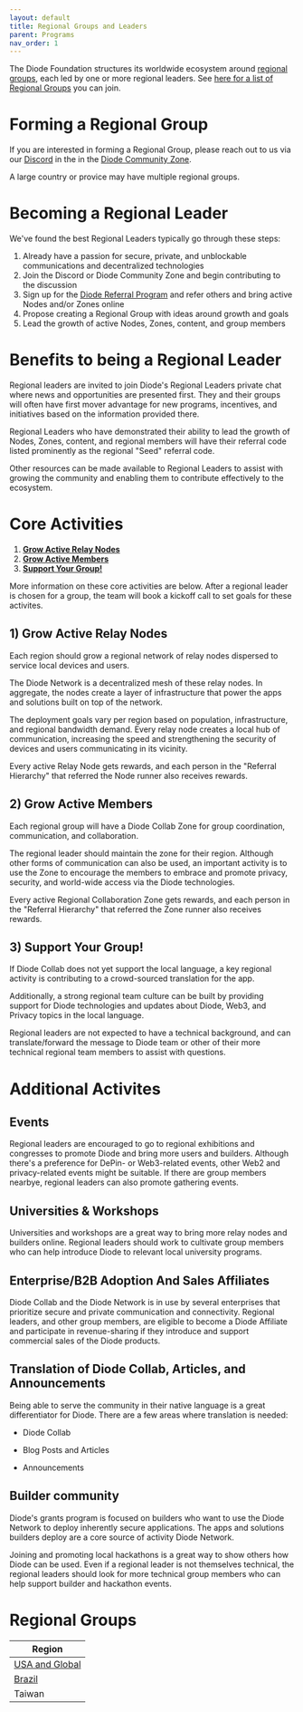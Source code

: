 ```yaml
---
layout: default
title: Regional Groups and Leaders
parent: Programs
nav_order: 1
---
```


The Diode Foundation structures its worldwide ecosystem around [regional groups](https://diode.foundation/docs/programs/regional_groups_and_leaders.html#regional-groups), each led by one or more regional leaders. See [here for a list of Regional Groups](https://diode.foundation/docs/programs/regional_groups_and_leaders.html#regional-groups) you can join.

# Forming a Regional Group

If you are interested in forming a Regional Group, please reach out to us via our [Discord](https://discord.gg/qdGCAKJdHs) in the in the [Diode Community Zone](https://diode.io/joinzone/#1MQKGI_TUYpNksoAAK6TSynBPpviy5MPgDRyTiO7YuGh5_H5sHDN9VIB1diC).

A large country or provice may have multiple regional groups.  

# Becoming a Regional Leader

We've found the best Regional Leaders typically go through these steps:

1. Already have a passion for secure, private, and unblockable communications and decentralized technologies
2. Join the Discord or Diode Community Zone and begin contributing to the discussion
3. Sign up for the [Diode Referral Program](/docs/programs/ambassador_registration_program.html) and refer others and bring active Nodes and/or Zones online
4. Propose creating a Regional Group with ideas around growth and goals
5. Lead the growth of active Nodes, Zones, content, and group members

# Benefits to being a Regional Leader

Regional leaders are invited to join Diode's Regional Leaders private chat where news and opportunities are presented first.  They and their groups will often have first mover advantage for new programs, incentives, and initiatives based on the information provided there.

Regional Leaders who have demonstrated their ability to lead the growth of Nodes, Zones, content, and regional members will have their referral code listed prominently as the regional "Seed" referral code.

Other resources can be made available to Regional Leaders to assist with growing the community and enabling them to contribute effectively to the ecosystem.
   
# Core Activities

1. **[Grow Active Relay Nodes](https://diode.foundation/docs/programs/regional_groups_and_leaders.html#1-grow-active-relay-nodes)**
2. **[Grow Active Members](https://diode.foundation/docs/programs/regional_groups_and_leaders.html#2-grow-active-members)**
3. **[Support Your Group!](https://diode.foundation/docs/programs/regional_groups_and_leaders.html#3-support-your-group)**

More information on these core activities are below.  After a regional leader is chosen for a group, the team will book a kickoff call to set goals for these activites.

## 1) Grow Active Relay Nodes

Each region should grow a regional network of relay nodes dispersed to service local devices and users. 

The Diode Network is a decentralized mesh of these relay nodes.  In aggregate, the nodes create a layer of infrastructure that power the apps and solutions built on top of the network.

The deployment goals vary per region based on population, infrastructure, and regional bandwidth demand. Every relay node creates a local hub of communication, increasing the speed and strengthening the security of devices and users communicating in its vicinity.

Every active Relay Node gets rewards, and each person in the "Referral Hierarchy" that referred the Node runner also receives rewards.

## 2) Grow Active Members

Each regional group will have a Diode Collab Zone for group coordination, communication, and collaboration.

The regional leader should maintain the zone for their region. Although other forms of communication can also be used, an important activity is to use the Zone to encourage the members to embrace and promote privacy, security, and world-wide access via the Diode technologies.

Every active Regional Collaboration Zone gets rewards, and each person in the "Referral Hierarchy" that referred the Zone runner also receives rewards.

## 3) Support Your Group!

If Diode Collab does not yet support the local language, a key regional activity is contributing to a crowd-sourced translation for the app.

Additionally, a strong regional team culture can be built by providing support for Diode technologies and updates about Diode, Web3, and Privacy topics in the local language.

Regional leaders are not expected to have a technical background, and can translate/forward the message to Diode team or other of their more technical regional team members to assist with questions.

# Additional Activites

## Events

Regional leaders are encouraged to go to regional exhibitions and congresses to promote Diode and bring more users and builders. Although there's a preference for DePin- or Web3-related events, other Web2 and privacy-related events might be suitable. If there are group members nearbye, regional leaders can also promote gathering events.

## Universities & Workshops

Universities and workshops are a great way to bring more relay nodes and builders online. Regional leaders should work to cultivate group members who can help introduce Diode to relevant local university programs.

## Enterprise/B2B Adoption And Sales Affiliates

Diode Collab and the Diode Network is in use by several enterprises that prioritize secure and private communication and connectivity. Regional leaders, and other group members, are eligible to become a Diode Affiliate and participate in revenue-sharing if they introduce and support commercial sales of the Diode products.

## Translation of Diode Collab, Articles, and Announcements

Being able to serve the community in their native language is a great differentiator for Diode. There are a few areas where translation is needed:

- Diode Collab

- Blog Posts and Articles

- Announcements

## Builder community

Diode's grants program is focused on builders who want to use the Diode Network to deploy inherently secure applications.  The apps and solutions builders deploy are a core source of activity Diode Network.

Joining and promoting local hackathons is a great way to show others how Diode can be used.  Even if a regional leader is not themselves technical, the regional leaders should look for more technical group members who can help support builder and hackathon events.

# Regional Groups

| **Region** |
| --- |
| [USA and Global](https://diode.io/joinzone/#1MQKGI_TUYpNksoAAK6TSynBPpviy5MPgDRyTiO7YuGh5_H5sHDN9VIB1diC) |
| [Brazil](https://diode.io/joinzone/#fuC5NLwJ8oUGKkpoDRDWukA9s6fDSrpnqAg6nZ692HYBf9g73COEo2RiWbho) |
| Taiwan |

